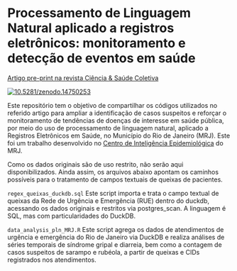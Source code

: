 # Processamento de Linguagem Natural aplicado a registros eletrônicos: monitoramento e detecção de eventos em saúde
[Artigo pre-print na revista Ciência & Saúde Coletiva]()

[![10.5281/zenodo.14750253](https://zenodo.org/badge/DOI/10.5281/zenodo.14747993.svg)](https://doi.org/10.5281/zenodo.14747993.)

Este repositório tem o objetivo de compartilhar os códigos utilizados no referido artigo para ampliar a identificação de casos suspeitos e reforçar o monitoramento de tendências de doenças de interesse em saúde pública, por meio do uso de processamento de linguagem natural, aplicado a Registros Eletrônicos em Saúde, no Município do Rio de Janeiro (MRJ). Este foi um trabalho desenvolvido no [Centro de Inteligência Epidemiológica](https://epirio.svs.rio.br/) do MRJ.

Como os dados originais são de uso restrito, não serão aqui disponibilizados. Ainda assim, os arquivos abaixo apontam os caminhos possíveis para o tratamento de campos textuais de queixas de pacientes.

`regex_queixas_duckdb.sql` Este script importa e trata o campo textual de queixas da Rede de Urgência e Emergência (RUE) dentro do duckdb, acessando os dados originais e restritos via postgres_scan. A linguagem é SQL, mas com particularidades do DuckDB.

`data_analysis_pln_MRJ.R` Este script agrega os dados de atendimentos de urgência e emergência do Rio de Janeiro via DuckDB e realiza análises de séries temporais de síndrome gripal e diarreia, bem como a contagem de casos suspeitos de sarampo e rubéola, a partir de queixas e CIDs registrados nos atendimentos.
